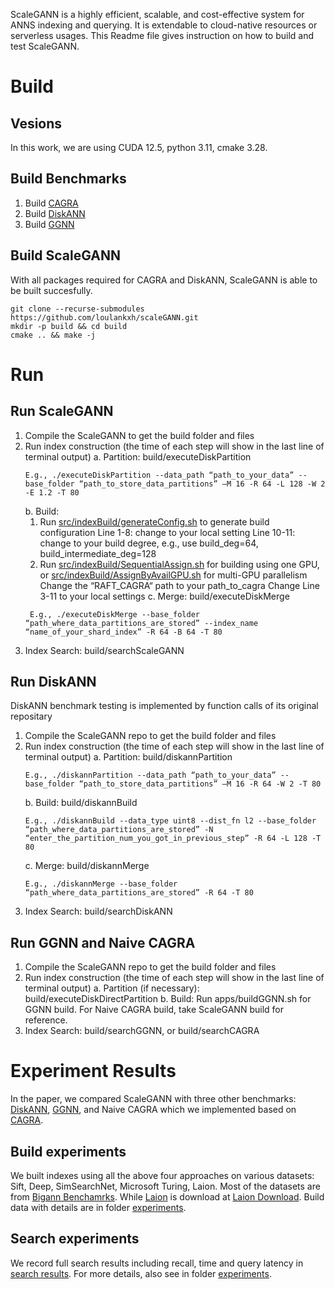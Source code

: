 ScaleGANN is a highly efficient, scalable, and cost-effective system for ANNS indexing and querying. It is extendable to cloud-native resources or serverless usages. This Readme file gives instruction on how to build and test ScaleGANN.

# Build
## Vesions
In this work, we are using CUDA 12.5, python 3.11, cmake 3.28.
## Build Benchmarks
1. Build [CAGRA](https://github.com/rapidsai/raft/blob/branch-24.10/docs/source/build.md)
2. Build [DiskANN](https://github.com/microsoft/DiskANN/blob/main/README.md)
3. Build [GGNN](https://github.com/cgtuebingen/ggnn/tree/release_0.5)
## Build ScaleGANN
With all packages required for CAGRA and DiskANN, ScaleGANN is able to be built succesfully.
```
git clone --recurse-submodules https://github.com/loulankxh/scaleGANN.git
mkdir -p build && cd build
cmake .. && make -j
```

# Run 
## Run ScaleGANN
1. Compile the ScaleGANN to get the build folder and files
2. Run index construction (the time of each step will show in the last line of terminal output)
   a. Partition: build/executeDiskPartition
     ```
     E.g., ./executeDiskPartition --data_path “path_to_your_data” --base_folder “path_to_store_data_partitions” –M 16 -R 64 -L 128 -W 2 -E 1.2 -T 80
     ```
   b. Build:
      1. Run [src/indexBuild/generateConfig.sh](https://github.com/loulankxh/scaleGANN/blob/main/src/indexBuild/generateConfig.sh) to generate build configuration
         Line 1-8: change to your local setting
         Line 10-11: change to your build degree, e.g., use build_deg=64, build_intermediate_deg=128
      2. Run [src/indexBuild/SequentialAssign.sh](https://github.com/loulankxh/scaleGANN/blob/main/src/indexBuild/SequentialAssign.sh) for building using one GPU, or [src/indexBuild/AssignByAvailGPU.sh](https://github.com/loulankxh/scaleGANN/blob/main/src/indexBuild/AssignByAvailGPU.sh) for multi-GPU parallelism
         Change the “RAFT_CAGRA“ path to your path_to_cagra
         Change Line 3-11 to your local settings
   c. Merge: build/executeDiskMerge
   ```
    E.g., ./executeDiskMerge --base_folder “path_where_data_partitions_are_stored” --index_name “name_of_your_shard_index” -R 64 -B 64 -T 80
   ```
3. Index Search: build/searchScaleGANN

## Run DiskANN
DiskANN benchmark testing is implemented by function calls of its original repositary
1. Compile the ScaleGANN repo to get the build folder and files
2. Run index construction (the time of each step will show in the last line of terminal output) 
   a. Partition: build/diskannPartition 
   ```
   E.g., ./diskannPartition --data_path “path_to_your_data” --base_folder “path_to_store_data_partitions” –M 16 -R 64 -W 2 -T 80
   ```
   b. Build: build/diskannBuild 
   ```
   E.g., ./diskannBuild --data_type uint8 --dist_fn l2 --base_folder “path_where_data_partitions_are_stored” -N “enter_the_partition_num_you_got_in_previous_step” -R 64 -L 128 -T 80
   ```
   c. Merge: build/diskannMerge 
   ```
   E.g., ./diskannMerge --base_folder “path_where_data_partitions_are_stored” -R 64 -T 80
   ```
3. Index Search: build/searchDiskANN

## Run GGNN and Naive CAGRA
1. Compile the ScaleGANN repo to get the build folder and files
2. Run index construction (the time of each step will show in the last line of terminal output) 
   a. Partition (if necessary): build/executeDiskDirectPartition 
   b. Build: Run apps/buildGGNN.sh for GGNN build. For Naive CAGRA build, take ScaleGANN build for reference.
3. Index Search: build/searchGGNN, or build/searchCAGRA

# Experiment Results
In the paper, we compared ScaleGANN with three other benchmarks: [DiskANN](https://github.com/microsoft/DiskANN/tree/main), [GGNN](https://github.com/cgtuebingen/ggnn/tree/release_0.5), and Naive CAGRA which we implemented based on [CAGRA](https://github.com/rapidsai/raft/tree/branch-24.10).
## Build experiments
We built indexes using all the above four approaches on various datasets: Sift, Deep, SimSearchNet, Microsoft Turing, Laion. Most of the datasets are from [Bigann Benchamrks](https://big-ann-benchmarks.com/neurips21.html). While [Laion](https://laion.ai) is download at [Laion Download](https://the-eye.eu/public/AI/cah/laion5b/embeddings/laion1B-nolang/).
Build data with details are in folder [experiments]().
## Search experiments
We record full search results including recall, time and query latency in [search results](https://docs.google.com/spreadsheets/d/1_rdrr2zPHzPDIhlvdY1N7BzFtH-y-3tpIPgv03B6Tw8/edit?usp=sharing). 
For more details, also see in folder [experiments]().
